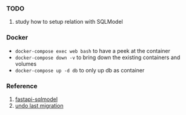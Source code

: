 
### TODO
1. study how to setup relation with SQLModel



### Docker
* `docker-compose exec web bash` to have a peek at the container
* `docker-compose down -v` to bring down the existing containers and volumes
* `docker-compose up -d db` to only up db as container

### Reference
1. [fastapi-sqlmodel](https://testdriven.io/blog/fastapi-sqlmodel/)
2. [undo last migration](https://stackoverflow.com/a/48242325/8937834)
